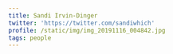 ```yaml
---
title: Sandi Irvin-Dinger
twitter: 'https://twitter.com/sandiwhich'
profile: /static/img/img_20191116_004842.jpg
tags: people
---
```


